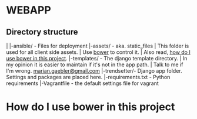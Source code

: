 # WEBAPP
## Directory structure
|
|-ansible/    - Files for deployment
|-assets/     - aka. static_files 
|                This folder is used for all client side assets. 
|                Use [bower](http://bower.io/docs) to control it. 
|                Also read, [how do I use bower in this project](#use-bower).
|-templates/  - The django template directory. 
|                In my opinion it is easier to maintain if it's not in the app path. 
|                Talk to me if I'm wrong. marian.gaebler@gmail.com
|-trendsetter/- Django app folder. Settings and packages are placed here. 
|-requirements.txt - Python requirements
|-Vagrantfile - the default settings file for vagrant


# How do I use bower in this project <a name='use-bower' />